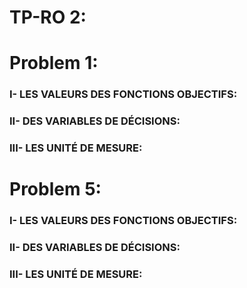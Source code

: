 # TP-RO 2:

# Problem 1:
### I- LES VALEURS DES FONCTIONS OBJECTIFS:

### II- DES VARIABLES DE DÉCISIONS:

### III- LES UNITÉ DE MESURE:

# Problem 5:
### I- LES VALEURS DES FONCTIONS OBJECTIFS:

### II- DES VARIABLES DE DÉCISIONS:

### III- LES UNITÉ DE MESURE:
